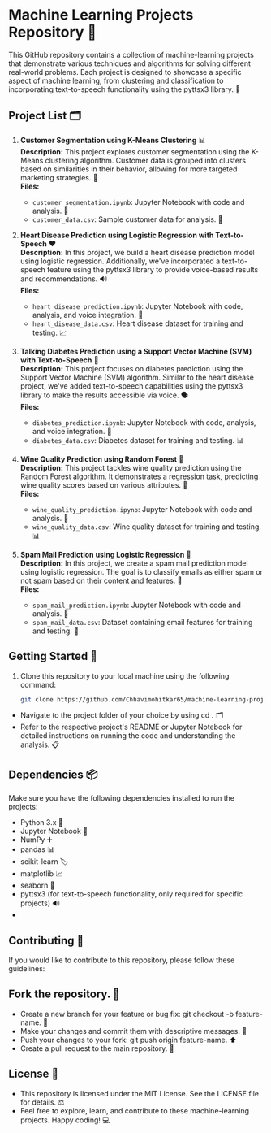 # Machine Learning Projects Repository 🚀

This GitHub repository contains a collection of machine-learning projects that demonstrate various techniques and algorithms for solving different real-world problems. Each project is designed to showcase a specific aspect of machine learning, from clustering and classification to incorporating text-to-speech functionality using the pyttsx3 library. 🎤

## Project List 🗂️

1. **Customer Segmentation using K-Means Clustering** 📊  
   **Description:** This project explores customer segmentation using the K-Means clustering algorithm. Customer data is grouped into clusters based on similarities in their behavior, allowing for more targeted marketing strategies. 🎯  
   **Files:**  
   - `customer_segmentation.ipynb`: Jupyter Notebook with code and analysis. 📓  
   - `customer_data.csv`: Sample customer data for analysis. 📂  

2. **Heart Disease Prediction using Logistic Regression with Text-to-Speech** ❤️  
   **Description:** In this project, we build a heart disease prediction model using logistic regression. Additionally, we've incorporated a text-to-speech feature using the pyttsx3 library to provide voice-based results and recommendations. 🔊  
   **Files:**  
   - `heart_disease_prediction.ipynb`: Jupyter Notebook with code, analysis, and voice integration. 📘  
   - `heart_disease_data.csv`: Heart disease dataset for training and testing. 📈  

3. **Talking Diabetes Prediction using a Support Vector Machine (SVM) with Text-to-Speech** 🍭  
   **Description:** This project focuses on diabetes prediction using the Support Vector Machine (SVM) algorithm. Similar to the heart disease project, we've added text-to-speech capabilities using the pyttsx3 library to make the results accessible via voice. 🗣️  
   **Files:**  
   - `diabetes_prediction.ipynb`: Jupyter Notebook with code, analysis, and voice integration. 📗  
   - `diabetes_data.csv`: Diabetes dataset for training and testing. 📊  

4. **Wine Quality Prediction using Random Forest** 🍷  
   **Description:** This project tackles wine quality prediction using the Random Forest algorithm. It demonstrates a regression task, predicting wine quality scores based on various attributes. 📏  
   **Files:**  
   - `wine_quality_prediction.ipynb`: Jupyter Notebook with code and analysis. 📖  
   - `wine_quality_data.csv`: Wine quality dataset for training and testing. 📊  

5. **Spam Mail Prediction using Logistic Regression** 📧  
   **Description:** In this project, we create a spam mail prediction model using logistic regression. The goal is to classify emails as either spam or not spam based on their content and features. 🚫  
   **Files:**  
   - `spam_mail_prediction.ipynb`: Jupyter Notebook with code and analysis. 📘  
   - `spam_mail_data.csv`: Dataset containing email features for training and testing. 📨  

## Getting Started 🚀  

1. Clone this repository to your local machine using the following command:  
   ```bash
   git clone https://github.com/Chhavimohitkar65/machine-learning-projects.git

 - Navigate to the project folder of your choice by using cd . 🗂️
 - Refer to the respective project's README or Jupyter Notebook for detailed instructions on running the code and understanding the analysis. 📋

## Dependencies 📦
Make sure you have the following dependencies installed to run the projects:

 - Python 3.x 🐍
 - Jupyter Notebook 📓
 - NumPy ➕
 - pandas 📊
 - scikit-learn 🏷️
 - matplotlib 📈
 - seaborn 🌈
 - pyttsx3 (for text-to-speech functionality, only required for specific projects) 🔊
 - 
## Contributing 🤝
If you would like to contribute to this repository, please follow these guidelines:

## Fork the repository. 🍴
 - Create a new branch for your feature or bug fix: git checkout -b feature-name. 🌿
 - Make your changes and commit them with descriptive messages. 📝
 - Push your changes to your fork: git push origin feature-name. ⬆️
 - Create a pull request to the main repository. 🔄
   
## License 📜
- This repository is licensed under the MIT License. See the LICENSE file for details. ⚖️
- Feel free to explore, learn, and contribute to these machine-learning projects. Happy coding! 💻

